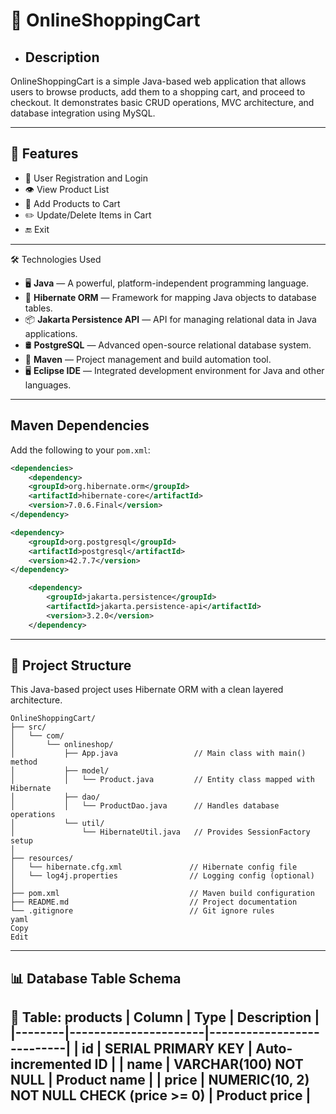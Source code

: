 # 🛒 OnlineShoppingCart

- ##  Description

OnlineShoppingCart is a simple Java-based web application that allows users to browse products, add them to a shopping cart, and proceed to checkout. It demonstrates basic CRUD operations, MVC architecture, and database integration using MySQL.

---
## 🚀 Features

- 🔐  User Registration and Login
- 👁️ View Product List
- 🛒 Add Products to Cart
- ✏️ Update/Delete Items in Cart
- 🔚 Exit
---
 🛠️ Technologies Used

     
- 🖥️ **Java** — A powerful, platform-independent programming language.  
- 🌿 **Hibernate ORM** — Framework for mapping Java objects to database tables.  
- 📦 **Jakarta Persistence API** — API for managing relational data in Java applications.  
- 🛢️ **PostgreSQL** — Advanced open-source relational database system.  
- 🧰 **Maven** — Project management and build automation tool.  
- 🖥️ **Eclipse IDE** — Integrated development environment for Java and other languages.                  
---
##  Maven Dependencies

Add the following to your `pom.xml`:

```xml
<dependencies>
    <dependency>
    <groupId>org.hibernate.orm</groupId>
    <artifactId>hibernate-core</artifactId>
    <version>7.0.6.Final</version>
</dependency>

<dependency>
    <groupId>org.postgresql</groupId>
    <artifactId>postgresql</artifactId>
    <version>42.7.7</version>
</dependency>

    <dependency>
        <groupId>jakarta.persistence</groupId>
        <artifactId>jakarta.persistence-api</artifactId>
        <version>3.2.0</version>
    </dependency>
```
---
## 📁 Project Structure

This Java-based project uses Hibernate ORM with a clean layered architecture.

```plaintext
OnlineShoppingCart/
├── src/
│   └── com/
│       └── onlineshop/
│           ├── App.java                 // Main class with main() method
│           ├── model/
│           │   └── Product.java         // Entity class mapped with Hibernate
│           ├── dao/
│           │   └── ProductDao.java      // Handles database operations
│           └── util/
│               └── HibernateUtil.java   // Provides SessionFactory setup
│
├── resources/
│   └── hibernate.cfg.xml               // Hibernate config file
│   └── log4j.properties                // Logging config (optional)
│
├── pom.xml                             // Maven build configuration
├── README.md                           // Project documentation
└── .gitignore                          // Git ignore rules
yaml
Copy
Edit
```
---


## 📊 Database Table Schema
🔹 Table: products
| Column | Type                 | Description               |
|--------|----------------------|---------------------------|
| id     | SERIAL PRIMARY KEY    | Auto-incremented ID        |
| name   | VARCHAR(100) NOT NULL | Product name               |
| price  | NUMERIC(10, 2) NOT NULL CHECK (price >= 0) | Product price |
---

